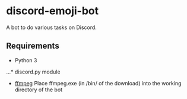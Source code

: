 # discord-emoji-bot

A bot to do various tasks on Discord.

 ## Requirements
 * Python 3
 
 ...* discord.py module
 * [ffmpeg](https://ffmpeg.zeranoe.com/builds/) Place ffmpeg.exe (in /bin/ of the download) into the working directory of the bot
